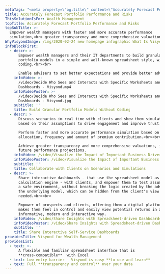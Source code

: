 ```yaml
---
metaTags: "<meta property=\"og:title\" content=\"Accurately Forecast Portfolio Performance and Risks\"> \n<meta property=\"og:type\" content=\"website\"> \n<meta property=\"og:image\" content=\"https://visyond.com/img/Visyond%20Inforgraphics%20%20NEW%20v23%201.5x%20supersample.png\"> \n<meta property=\"og:description\" content=\"Get what no other spreadsheet-based technology can give you.\r Carry out, in minutes, what takes experts hours or days to do.\"> \n<meta property=\"og:url\" content=\"https://visyond.com/solutions/wealth-management/\"> \n\n<meta name=\"title\" content=\"Accurately Forecast Portfolio Performance and Risks\">\n<meta name=\"description\" content=\"Empower wealth managers with faster and more accurate performance simulation, greater transparency and more comprehensive valuations.\"> \n<meta name=\"keywords\" content=\"wealth management software, wealth management tools, wealth management solution\">"
title: Accurately Forecast Portfolio Performance and Risks
ThisSolutionIsFor: Wealth Management
topTitle: Accurately Forecast Portfolio Performance and Risks
topSubTitle: >-
  Empower wealth managers with faster and more accurate performance
  simulation,<br> greater transparency and more comprehensive valuations.
WhyVisyondImage: /img/2020-02-24 new homepage infographic What Is Visyond.png
infoBlockFirst:
  - descr: >-
      Empower wealth managers and their IT departments to build granular
      portfolio models in a simple and well-known spreadsheet style, without any
      coding.<br><br>

      Enable advisers to set better expectations and provide better advice.
    infoVideo: >-
      /video/Decide Who Sees and Interacts with Specific Worksheets and
      Dashboards - Visyond.mp4
    infoVideoPoster: >-
      /video/Decide Who Sees and Interacts with Specific Worksheets and
      Dashboards - Visyond.jpg
    subtitle: ''
    title: Build Granular Portfolio Models Without Coding
  - descr: >
      Discuss scenarios in real time with clients and show them simulations
      based on their assumptions to drive engagement and improve trust.<br><br>

      Perform faster and more accurate performance simulation based on fund
      allocation, frequency and amount of premium contribution.<br><br>

      Achieve greater transparency and more comprehensive valuations, including
      future performance projections.
    infoVideo: /video/Visualize the Impact of Important Business Drivers - Visyond.mp4
    infoVideoPoster: /video/Visualize the Impact of Important Business Drivers - Visyond.jpg
    subtitle: ''
    title: Collaborate with Clients on Scenarios and Simulations
  - descr: >-
      Share interactive dashboards - that use the spreadsheet model as
      calculation engine - with clients, and empower them to test assumptions in
      a safe environment, without breaking the logic created by the advisor in
      the underlying model, which can be hidden from the client's view if
      needed.<br><br>

      Empower of prospects and clients, offering them a digital platform that
      makes them feel in control and easily view potential returns in an
      informative, modern and interactive way.
    infoVideo: /video/Share Insights with Spreadsheet-driven Dashboards - Visyond.mp4
    infoVideoPoster: /video/Share Insights with Spreadsheet-driven Dashboards - Visyond.jpg
    subtitle: ''
    title: Share Interactive Self-Service Dashboards
providesTitle: Visyond for Wealth Management
providesList:
  - text: >-
      A flexible and familiar spreadsheet interface that is
      **cross-compatible**  with Excel
  - text: Low entry barrier - Visyond is easy **to use and learn**
  - text: Full **transparency and control** over your data
---
```


